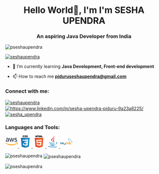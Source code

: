 <h1 align="center">Hello World👋, I'm I'm SESHA UPENDRA</h1>
<h3 align="center">An aspiring Java Developer from India</h3>

<p align="left"> <img src="https://komarev.com/ghpvc/?username=pseshaupendra&label=Profile%20views&color=0e75b6&style=flat" alt="pseshaupendra" /> </p>

<p align="left"> <a href="https://twitter.com/seshaupendra" target="blank"><img src="https://img.shields.io/twitter/follow/seshaupendra?logo=twitter&style=for-the-badge" alt="seshaupendra" /></a> </p>

- 🌱 I’m currently learning **Java Development, Front-end development**

- 📫 How to reach me **piduruseshaupendra@gmail.com**

<h3 align="left">Connect with me:</h3>
<p align="left">
<a href="https://twitter.com/seshaupendra" target="blank"><img align="center" src="https://raw.githubusercontent.com/rahuldkjain/github-profile-readme-generator/master/src/images/icons/Social/twitter.svg" alt="seshaupendra" height="30" width="40" /></a>
<a href="https://linkedin.com/in/https://www.linkedin.com/in/sesha-upendra-piduru-9a23a8225/" target="blank"><img align="center" src="https://raw.githubusercontent.com/rahuldkjain/github-profile-readme-generator/master/src/images/icons/Social/linked-in-alt.svg" alt="https://www.linkedin.com/in/sesha-upendra-piduru-9a23a8225/" height="30" width="40" /></a>
<a href="https://instagram.com/sesha_upendra" target="blank"><img align="center" src="https://raw.githubusercontent.com/rahuldkjain/github-profile-readme-generator/master/src/images/icons/Social/instagram.svg" alt="sesha_upendra" height="30" width="40" /></a>
</p>

<h3 align="left">Languages and Tools:</h3>
<p align="left"> <a href="https://aws.amazon.com" target="_blank" rel="noreferrer"> <img src="https://raw.githubusercontent.com/devicons/devicon/master/icons/amazonwebservices/amazonwebservices-original-wordmark.svg" alt="aws" width="40" height="40"/> </a> <a href="https://www.w3schools.com/css/" target="_blank" rel="noreferrer"> <img src="https://raw.githubusercontent.com/devicons/devicon/master/icons/css3/css3-original-wordmark.svg" alt="css3" width="40" height="40"/> </a> <a href="https://www.w3.org/html/" target="_blank" rel="noreferrer"> <img src="https://raw.githubusercontent.com/devicons/devicon/master/icons/html5/html5-original-wordmark.svg" alt="html5" width="40" height="40"/> </a> <a href="https://www.java.com" target="_blank" rel="noreferrer"> <img src="https://raw.githubusercontent.com/devicons/devicon/master/icons/java/java-original.svg" alt="java" width="40" height="40"/> </a> <a href="https://www.mysql.com/" target="_blank" rel="noreferrer"> <img src="https://raw.githubusercontent.com/devicons/devicon/master/icons/mysql/mysql-original-wordmark.svg" alt="mysql" width="40" height="40"/> </a> </p>

<p><img align="left" src="https://github-readme-stats.vercel.app/api/top-langs?username=pseshaupendra&show_icons=true&locale=en&layout=compact" alt="pseshaupendra" /></p>

<p>&nbsp;<img align="center" src="https://github-readme-stats.vercel.app/api?username=pseshaupendra&show_icons=true&locale=en" alt="pseshaupendra" /></p>

<p><img align="center" src="https://github-readme-streak-stats.herokuapp.com/?user=pseshaupendra&" alt="pseshaupendra" /></p>
